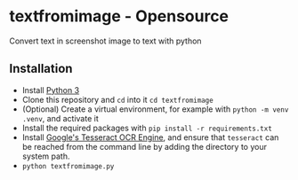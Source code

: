 # textfromimage - Opensource
Convert text in screenshot image to text with python 

## Installation

- Install [Python 3](https://www.python.org/downloads/)
- Clone this repository and `cd` into it `cd textfromimage`
- (Optional) Create a virtual environment, for example with `python -m venv .venv`, and activate it
- Install the required packages with `pip install -r requirements.txt`
- Install [Google's Tesseract OCR Engine](https://github.com/tesseract-ocr/tesseract), and ensure that `tesseract` can be reached from the command line by adding the directory to your system path.
- `python textfromimage.py`
